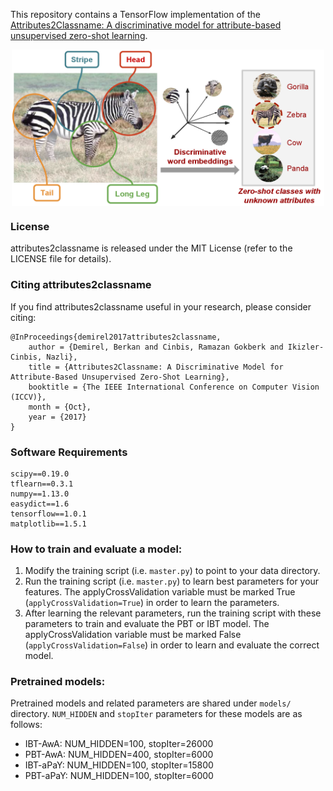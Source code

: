 
This repository contains a TensorFlow implementation of the [Attributes2Classname: A discriminative model for attribute-based unsupervised zero-shot learning](https://arxiv.org/pdf/1705.01734.pdf).
<p align="center">
<img src="images/output.png" align="center" width="500px" height="250px"/>
</p>

### License

attributes2classname is released under the MIT License (refer to the LICENSE file for details).

### Citing attributes2classname

If you find attributes2classname useful in your research, please consider citing:

    @InProceedings{demirel2017attributes2classname,
        author = {Demirel, Berkan and Cinbis, Ramazan Gokberk and Ikizler-Cinbis, Nazli},
        title = {Attributes2Classname: A Discriminative Model for Attribute-Based Unsupervised Zero-Shot Learning},
        booktitle = {The IEEE International Conference on Computer Vision (ICCV)},
        month = {Oct},
        year = {2017}
    }

### Software Requirements
    scipy==0.19.0
    tflearn==0.3.1
    numpy==1.13.0
    easydict==1.6
    tensorflow==1.0.1
    matplotlib==1.5.1
    
### How to train and evaluate a model:
1. Modify the training script (i.e. `master.py`) to point to your data directory.
2. Run the training script (i.e. `master.py`) to learn best parameters for your features. The applyCrossValidation variable must be marked True (`applyCrossValidation=True`) in order to learn the parameters.
3. After learning the relevant parameters, run the training script with these parameters to train and evaluate the PBT or IBT model. The applyCrossValidation variable must be marked False (`applyCrossValidation=False`) in order to learn and evaluate the correct model.

### Pretrained models:
Pretrained models and related parameters are shared under `models/` directory. `NUM_HIDDEN` and `stopIter` parameters for these models are as follows:
* IBT-AwA: NUM_HIDDEN=100, stopIter=26000
* PBT-AwA: NUM_HIDDEN=400, stopIter=6000
* IBT-aPaY: NUM_HIDDEN=100, stopIter=15800
* PBT-aPaY: NUM_HIDDEN=100, stopIter=6000

